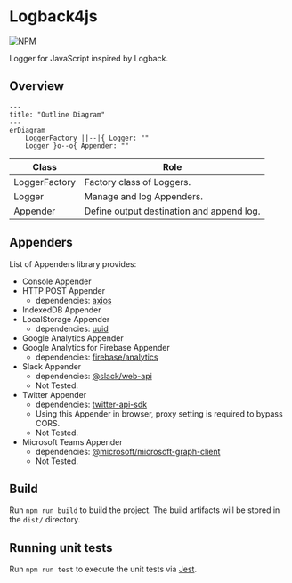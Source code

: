 # Logback4js

[![NPM](https://nodei.co/npm/logback4js.png)](https://nodei.co/npm/logback4js/)

Logger for JavaScript inspired by Logback.

## Overview

```mermaid
---
title: "Outline Diagram"
---
erDiagram
    LoggerFactory ||--|{ Logger: ""
    Logger }o--o{ Appender: ""

```

| Class | Role |
| ---- | ---- |
| LoggerFactory | Factory class of Loggers. |
| Logger | Manage and log Appenders. |
| Appender | Define output destination and append log. |

## Appenders

List of Appenders library provides:
- Console Appender
- HTTP POST Appender
    - dependencies: [axios](https://www.npmjs.com/package/axios)
- IndexedDB Appender
- LocalStorage Appender
    - dependencies: [uuid](https://www.npmjs.com/package/uuid)
- Google Analytics Appender
- Google Analytics for Firebase Appender
    - dependencies: [firebase/analytics](https://www.npmjs.com/package/@firebase/analytics)
- Slack Appender
    - dependencies: [@slack/web-api](https://www.npmjs.com/package/@slack/web-api)
    - Not Tested.
- Twitter Appender
    - dependencies: [twitter-api-sdk](https://www.npmjs.com/package/twitter-api-sdk)
    - Using this Appender in browser, proxy setting is required to bypass CORS.
    - Not Tested.
- Microsoft Teams Appender
    - dependencies: [@microsoft/microsoft-graph-client](https://www.npmjs.com/package/@microsoft/microsoft-graph-client)
    - Not Tested.

## Build

Run `npm run build` to build the project. The build artifacts will be stored in the `dist/` directory.

## Running unit tests

Run `npm run test` to execute the unit tests via [Jest](https://jestjs.io/).

